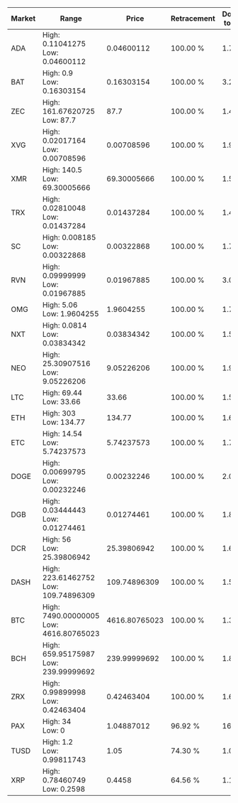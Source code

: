 | Market | Range | Price| Retracement | Doubles to 50% |
| --- | --- | --- | --- | --- |
| ADA | High: 0.11041275<br />Low: 0.04600112 | 0.04600112 | 100.00 % | 1.70 |
| BAT | High: 0.9<br />Low: 0.16303154 | 0.16303154 | 100.00 % | 3.26 |
| ZEC | High: 161.67620725<br />Low: 87.7 | 87.7 | 100.00 % | 1.42 |
| XVG | High: 0.02017164<br />Low: 0.00708596 | 0.00708596 | 100.00 % | 1.92 |
| XMR | High: 140.5<br />Low: 69.30005666 | 69.30005666 | 100.00 % | 1.51 |
| TRX | High: 0.02810048<br />Low: 0.01437284 | 0.01437284 | 100.00 % | 1.48 |
| SC | High: 0.008185<br />Low: 0.00322868 | 0.00322868 | 100.00 % | 1.77 |
| RVN | High: 0.09999999<br />Low: 0.01967885 | 0.01967885 | 100.00 % | 3.04 |
| OMG | High: 5.06<br />Low: 1.9604255 | 1.9604255 | 100.00 % | 1.79 |
| NXT | High: 0.0814<br />Low: 0.03834342 | 0.03834342 | 100.00 % | 1.56 |
| NEO | High: 25.30907516<br />Low: 9.05226206 | 9.05226206 | 100.00 % | 1.90 |
| LTC | High: 69.44<br />Low: 33.66 | 33.66 | 100.00 % | 1.53 |
| ETH | High: 303<br />Low: 134.77 | 134.77 | 100.00 % | 1.62 |
| ETC | High: 14.54<br />Low: 5.74237573 | 5.74237573 | 100.00 % | 1.77 |
| DOGE | High: 0.00699795<br />Low: 0.00232246 | 0.00232246 | 100.00 % | 2.01 |
| DGB | High: 0.03444443<br />Low: 0.01274461 | 0.01274461 | 100.00 % | 1.85 |
| DCR | High: 56<br />Low: 25.39806942 | 25.39806942 | 100.00 % | 1.60 |
| DASH | High: 223.61462752<br />Low: 109.74896309 | 109.74896309 | 100.00 % | 1.52 |
| BTC | High: 7490.00000005<br />Low: 4616.80765023 | 4616.80765023 | 100.00 % | 1.31 |
| BCH | High: 659.95175987<br />Low: 239.99999692 | 239.99999692 | 100.00 % | 1.87 |
| ZRX | High: 0.99899998<br />Low: 0.42463404 | 0.42463404 | 100.00 % | 1.68 |
| PAX | High: 34<br />Low: 0 | 1.04887012 | 96.92 % | 16.21 |
| TUSD | High: 1.2<br />Low: 0.99811743 | 1.05 | 74.30 % | 1.05 |
| XRP | High: 0.78460749<br />Low: 0.2598 | 0.4458 | 64.56 % | 1.17 |
